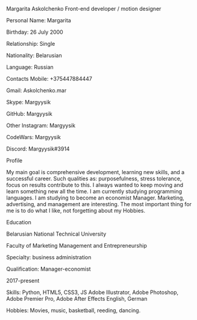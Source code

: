 Margarita Askolchenko
Front-end developer / motion designer


Personal
Name: Margarita

Birthday: 26 July 2000

Relationship: Single

Nationality: Belarusian

Language: Russian


Contacts
Mobile: +375447884447

Gmail: Askolchenko.mar

Skype: Margyysik

GitHub: Margyysik


Other
Instagram: Margyysik

CodeWars: Margyysik

Discord: Margyysik#3914


Profile

My main goal is comprehensive development, learning new skills, and a successful career. Such qualities as: purposefulness, stress tolerance, focus on results contribute to this. 
I always wanted to keep moving and learn something new all the time. I am currently studying programming languages. I am studying to become an economist Manager. 
Marketing, advertising, and management are interesting. The most important thing for me is to do what I like, not forgetting about my Hobbies.


Education

Belarusian National Technical University

Faculty of Marketing Management and Entrepreneurship

Specialty: business administration

Qualification: Manager-economist

2017-present


Skills:
Python, HTML5, CSS3, JS
Adobe Illustrator, Adobe Photoshop, Adobe Premier Pro, Adobe After Effects
English, German


Hobbies:
Movies, music, basketball, reeding, dancing.
